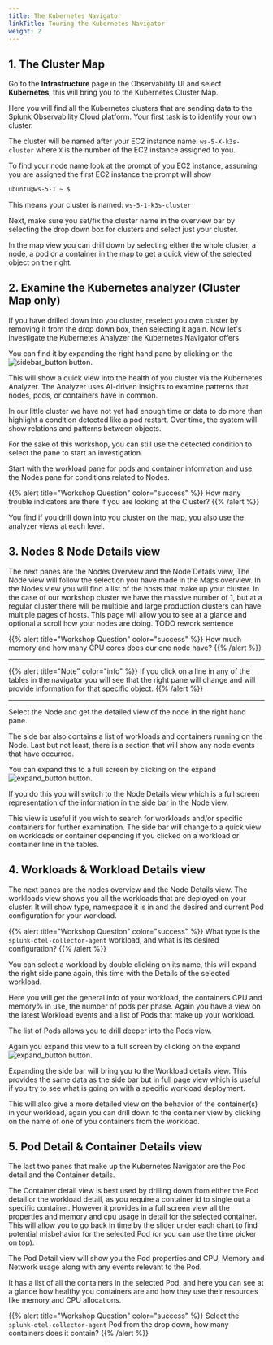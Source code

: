```yaml
---
title: The Kubernetes Navigator
linkTitle: Touring the Kubernetes Navigator
weight: 2
---
```


## 1. The Cluster Map

Go to the **Infrastructure** page in the Observability UI and select **Kubernetes**, this will bring you to the Kubernetes Cluster Map.

Here you will find all the Kubernetes clusters that are sending data to the Splunk Observability Cloud platform. Your first task is to identify your own cluster.

The cluster will be named after your EC2 instance name: `ws-5-X-k3s-cluster` where `X` is the number of the EC2 instance assigned to you.

To find your node name look at the prompt of you EC2 instance, assuming you are assigned the first EC2 instance the prompt will show

``` bash
ubuntu@ws-5-1 ~ $
```

This means your cluster is named: `ws-5-1-k3s-cluster`

Next, make sure you set/fix the cluster name in the overview bar by selecting the drop down box for clusters and select just your cluster.

In the map view you can drill down by selecting either the whole cluster, a node, a pod or a container in the map to get  a quick view of the selected object on the right.

## 2. Examine the Kubernetes analyzer (Cluster Map only)

If you have drilled down into you cluster, reselect you own cluster by removing it from the drop down box, then selecting it again. Now let's investigate the Kubernetes Analyzer the Kubernetes Navigator offers.

You can find it by expanding the right hand pane by clicking on the ![sidebar_button](../images/sidebar-button.png) button.

This will show a quick view into the health of you cluster via the Kubernetes Analyzer. The Analyzer uses AI-driven insights to examine patterns that nodes, pods, or containers have in common.

In our little cluster we have not yet had enough time or data to do more than highlight a condition detected like a pod restart. Over time, the system will show relations and patterns between objects.

For the sake of this workshop, you can still use the detected condition to select the pane to start an investigation.

Start with the workload pane for pods and container information and use the Nodes pane for conditions related to Nodes.

{{% alert title="Workshop Question" color="success" %}}
How many trouble indicators are there if you are looking at the Cluster?
{{% /alert %}}

You find if you drill down into you cluster on the map, you also use  the analyzer views at each level.

## 3.  Nodes & Node Details view

The next panes are the Nodes Overview and the Node Details view, The Node view will follow the selection you have made in the Maps overview. In the Nodes view you will find a list of the hosts that make up your cluster. In the case  of our workshop cluster we have the massive number of 1, but at a regular cluster there will be multiple  and large production clusters can have multiple pages of hosts. This page will allow you to see at a glance and optional a scroll how your nodes are doing. TODO rework sentence

{{% alert title="Workshop Question" color="success" %}}
How much memory and how many CPU cores does our one node have?
{{% /alert %}}

---

{{% alert title="Note" color="info" %}}
If you click on a line in any of the tables in the navigator you will see that the right pane will change and will provide information for that specific object.
{{% /alert %}}

---

Select the Node and get the detailed view of the node in the right hand pane.

The side bar also contains a list of workloads and containers running on the Node. Last but not least, there is a section that will show any node events that have occurred.

You can expand this to a full screen by clicking on the expand ![expand_button](../images/expand-button.png) button.

If you do this you will switch to the Node Details view which is a full screen representation of the information in the side bar in the Node view.

This view is useful if you wish to search for workloads and/or specific containers for further examination. The side bar will change to a quick view on workloads or container depending if you clicked on a workload or container line in the tables.

## 4. Workloads & Workload Details view

The next panes are the nodes overview and the Node Details view.  The workloads view shows you all the workloads that are deployed on your cluster. It will show type, namespace it is in and the desired and current Pod configuration for your workload.

{{% alert title="Workshop Question" color="success" %}}
What type is the `splunk-otel-collector-agent` workload, and what is its desired configuration?
{{% /alert %}}

You can select a workload by double clicking on its name, this will expand the right side pane again, this time with the Details of the selected workload.

Here you will get the general info of your workload, the containers CPU and memory% in use, the number of pods per phase. Again you have a view on the latest Workload events and a list of Pods that make up your workload.

The list of Pods allows you to drill deeper into the Pods view.

Again you expand this view to a full screen by clicking on the expand ![expand_button](../images/expand-button.png) button.

Expanding the side bar will bring you to the Workload details view. This provides the same data as the side bar but in full page view which is useful if you try to see what is going on with a specific workload deployment.

This will also give a more detailed view on the behavior of the container(s) in your workload, again you can drill down to the container view by clicking on the name of one of you containers from the workload.

## 5. Pod Detail & Container Details view

The last two panes that make up the Kubernetes Navigator are the Pod detail and the Container details.

The Container detail view is best used by drilling down from either the Pod detail or the workload detail, as you require a container id to single out a specific container. However it provides in a full screen view all the properties and memory and cpu usage in detail for the selected container. This will allow you to go back in time by the slider under each chart to find potential misbehavior for the selected Pod (or you can use the time picker on top).

The Pod Detail view will show you the Pod properties and  CPU, Memory and Network usage along with any events relevant to the Pod.

It has a list of all the containers in the selected Pod, and here you can see at a glance how healthy you containers are and how they use their resources like memory and CPU allocations.

{{% alert title="Workshop Question" color="success" %}}
Select the `splunk-otel-collector-agent` Pod from the drop down, how many containers does it contain?
{{% /alert %}}
